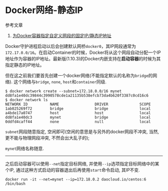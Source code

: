 # Docker网络-静态IP

参考文章

1. [为Docker容器指定自定义网段的固定IP/静态IP地址](http://blog.csdn.net/gobitan/article/details/51104362)

Docker守护进程启动以后会创建默认网桥`docker0`，其IP网段通常为`172.17.0.0/16`。在启动Container的时候，Docker将从这个网段自动分配一个IP地址作为容器的IP地址。最新版(1.10.3)的Docker内嵌支持在**启动容器**的时候为其指定静态的IP地址。

但在这之前我们要首先创建一个docker网络(不能指定默认的名称为`bridge`的网络). 这个网络与`bridge`, `none`, `host`和`container`同级.

```log
$ docker network create --subnet=172.18.0.0/16 mynet
dd8fa1e40dc39844c3990578cde1a21135b538efcb73da4b620f3387c0cd16c6
$ docker network ls
NETWORK ID          NAME                DRIVER              SCOPE
1ab025269f72        bridge              bridge              local               
a4bde17a0747        host                host                local               
dd8fa1e40dc3        mynet               bridge              local               
0ddfd4caff44        none                null                local 
```

`subnet`网段随意指定, 空闲即可(空闲的意思是与另外的docker网段不冲突, 当然, 更不能与物理网段冲突, 不然会出大乱子的);

`mynet`网络名称随意.

------

之后启动容器可以使用`--net`指定目标网络, 并使用`--ip`选项指定目标网络中的某个IP, 通过这种方式启动的容器退出后再使用`start`命令启动, 其IP不变.

```
docker run -it --net=mynet --ip=172.18.0.2 daocloud.io/centos:6 /bin/bash
```